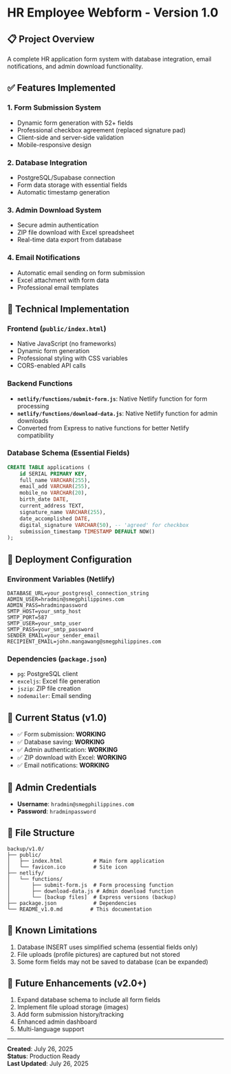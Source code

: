 # HR Employee Webform - Version 1.0

## 📋 Project Overview
A complete HR application form system with database integration, email notifications, and admin download functionality.

## ✅ Features Implemented

### 1. **Form Submission System**
- Dynamic form generation with 52+ fields
- Professional checkbox agreement (replaced signature pad)
- Client-side and server-side validation
- Mobile-responsive design

### 2. **Database Integration**
- PostgreSQL/Supabase connection
- Form data storage with essential fields
- Automatic timestamp generation

### 3. **Admin Download System**
- Secure admin authentication
- ZIP file download with Excel spreadsheet
- Real-time data export from database

### 4. **Email Notifications**
- Automatic email sending on form submission
- Excel attachment with form data
- Professional email templates

## 🔧 Technical Implementation

### Frontend (`public/index.html`)
- Native JavaScript (no frameworks)
- Dynamic form generation
- Professional styling with CSS variables
- CORS-enabled API calls

### Backend Functions
- **`netlify/functions/submit-form.js`**: Native Netlify function for form processing
- **`netlify/functions/download-data.js`**: Native Netlify function for admin downloads
- Converted from Express to native functions for better Netlify compatibility

### Database Schema (Essential Fields)
```sql
CREATE TABLE applications (
    id SERIAL PRIMARY KEY,
    full_name VARCHAR(255),
    email_add VARCHAR(255),
    mobile_no VARCHAR(20),
    birth_date DATE,
    current_address TEXT,
    signature_name VARCHAR(255),
    date_accomplished DATE,
    digital_signature VARCHAR(50), -- 'agreed' for checkbox
    submission_timestamp TIMESTAMP DEFAULT NOW()
);
```

## 🚀 Deployment Configuration

### Environment Variables (Netlify)
```
DATABASE_URL=your_postgresql_connection_string
ADMIN_USER=hradmin@smegphilippines.com
ADMIN_PASS=hradminpassword
SMTP_HOST=your_smtp_host
SMTP_PORT=587
SMTP_USER=your_smtp_user
SMTP_PASS=your_smtp_password
SENDER_EMAIL=your_sender_email
RECIPIENT_EMAIL=john.mangawang@smegphilippines.com
```

### Dependencies (`package.json`)
- `pg`: PostgreSQL client
- `exceljs`: Excel file generation
- `jszip`: ZIP file creation
- `nodemailer`: Email sending

## 🎯 Current Status (v1.0)
- ✅ Form submission: **WORKING**
- ✅ Database saving: **WORKING**
- ✅ Admin authentication: **WORKING**
- ✅ ZIP download with Excel: **WORKING**
- ✅ Email notifications: **WORKING**

## 🔐 Admin Credentials
- **Username**: `hradmin@smegphilippines.com`
- **Password**: `hradminpassword`

## 📁 File Structure
```
backup/v1.0/
├── public/
│   ├── index.html          # Main form application
│   └── favicon.ico         # Site icon
├── netlify/
│   └── functions/
│       ├── submit-form.js  # Form processing function
│       ├── download-data.js # Admin download function
│       └── [backup files]  # Express versions (backup)
├── package.json            # Dependencies
└── README_v1.0.md         # This documentation
```

## 🚧 Known Limitations
1. Database INSERT uses simplified schema (essential fields only)
2. File uploads (profile pictures) are captured but not stored
3. Some form fields may not be saved to database (can be expanded)

## 🔄 Future Enhancements (v2.0+)
1. Expand database schema to include all form fields
2. Implement file upload storage (images)
3. Add form submission history/tracking
4. Enhanced admin dashboard
5. Multi-language support

---

**Created**: July 26, 2025  
**Status**: Production Ready  
**Last Updated**: July 26, 2025